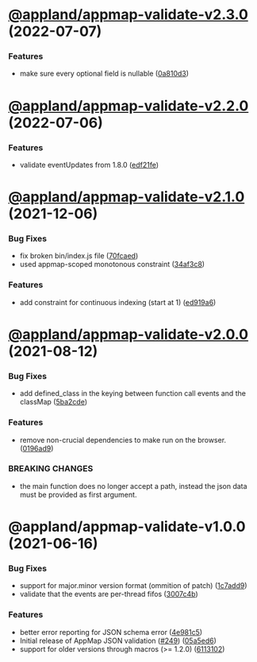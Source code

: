 # [@appland/appmap-validate-v2.3.0](https://github.com/getappmap/appmap-js/compare/@appland/appmap-validate-v2.2.0...@appland/appmap-validate-v2.3.0) (2022-07-07)

### Features

- make sure every optional field is nullable
  ([0a810d3](https://github.com/getappmap/appmap-js/commit/0a810d363417254288ac703b6faf3d21aa87b364))

# [@appland/appmap-validate-v2.2.0](https://github.com/getappmap/appmap-js/compare/@appland/appmap-validate-v2.1.0...@appland/appmap-validate-v2.2.0) (2022-07-06)

### Features

- validate eventUpdates from 1.8.0
  ([edf21fe](https://github.com/getappmap/appmap-js/commit/edf21fe8ea69429f3353e4fe9fc2b581639fa8ff))

# [@appland/appmap-validate-v2.1.0](https://github.com/getappmap/appmap-js/compare/@appland/appmap-validate-v2.0.0...@appland/appmap-validate-v2.1.0) (2021-12-06)

### Bug Fixes

- fix broken bin/index.js file
  ([70fcaed](https://github.com/getappmap/appmap-js/commit/70fcaed1e2c04b2edbc696e03f018b8c8a76189f))
- used appmap-scoped monotonous constraint
  ([34af3c8](https://github.com/getappmap/appmap-js/commit/34af3c83679e1745427b80ec8b2869b9a6eeaf08))

### Features

- add constraint for continuous indexing (start at 1)
  ([ed919a6](https://github.com/getappmap/appmap-js/commit/ed919a689d450991bbc4ba49c65c75794be0f042))

# [@appland/appmap-validate-v2.0.0](https://github.com/getappmap/appmap-js/compare/@appland/appmap-validate-v1.0.0...@appland/appmap-validate-v2.0.0) (2021-08-12)

### Bug Fixes

- add defined_class in the keying between function call events and the classMap
  ([5ba2cde](https://github.com/getappmap/appmap-js/commit/5ba2cde48c9c4de78c36706989b285dec8d8a1b7))

### Features

- remove non-crucial dependencies to make run on the browser.
  ([0196ad9](https://github.com/getappmap/appmap-js/commit/0196ad962fb014eca8ca88a3b502642cc5afb837))

### BREAKING CHANGES

- the main function does no longer accept a path, instead the json data must be provided as first
  argument.

# @appland/appmap-validate-v1.0.0 (2021-06-16)

### Bug Fixes

- support for major.minor version format (ommition of patch)
  ([1c7add9](https://github.com/getappmap/appmap-js/commit/1c7add9a9d539327bebec5f9c261ed9cf0c50a6c))
- validate that the events are per-thread fifos
  ([3007c4b](https://github.com/getappmap/appmap-js/commit/3007c4b6b95ae551445ba6522bb42f56349c2ade))

### Features

- better error reporting for JSON schema error
  ([4e981c5](https://github.com/getappmap/appmap-js/commit/4e981c53a854ff0a12f41084fa037f5b06ab297d))
- Initial release of AppMap JSON validation
  ([#249](https://github.com/getappmap/appmap-js/issues/249))
  ([05a5ed6](https://github.com/getappmap/appmap-js/commit/05a5ed6e99988dd3d378264ed227486dd7aacd17))
- support for older versions through macros (>= 1.2.0)
  ([6113102](https://github.com/getappmap/appmap-js/commit/61131020b8fe7a43d7750ab26859ed1abf72585b))

